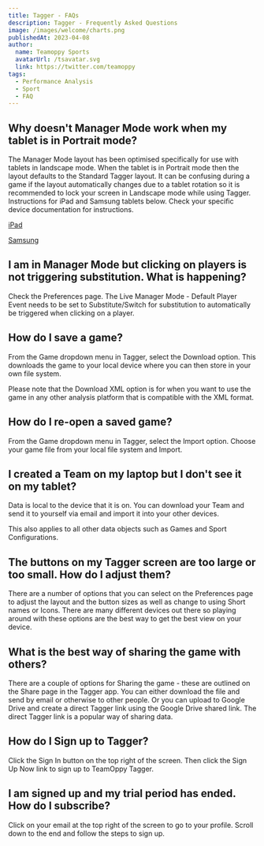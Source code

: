 ```yaml
---
title: Tagger - FAQs
description: Tagger - Frequently Asked Questions
image: /images/welcome/charts.png
publishedAt: 2023-04-08
author:
  name: Teamoppy Sports
  avatarUrl: /tsavatar.svg
  link: https://twitter.com/teamoppy
tags:
  - Performance Analysis
  - Sport
  - FAQ
---
```


## Why doesn't Manager Mode work when my tablet is in Portrait mode?

The Manager Mode layout has been optimised specifically for use with tablets in landscape mode. When the tablet is in Portrait mode then the layout defaults to the Standard Tagger layout. It can be confusing during a game if the layout automatically changes due to a tablet rotation so it is recommended to lock your screen in Landscape mode while using Tagger. Instructions for iPad and Samsung tablets below. Check your specific device documentation for instructions.

[iPad](https://support.apple.com/en-ie/guide/ipad/ipad997da805/ipados)

[Samsung](https://www.samsung.com/us/support/answer/ANS00088202/)

## I am in Manager Mode but clicking on players is not triggering substitution. What is happening?

Check the Preferences page. The Live Manager Mode - Default Player Event needs to be set to Substitute/Switch for substitution to automatically be triggered when clicking on a player.

<!-- ## In Manager Mode I see 2 times displayed in the Timer. What is the 2nd time?

The main larger timer pauses and plays when the pause/play button is pressed. The second smaller timer is a continuous time that only stops when you end a period or end the game. The continuous time is what is used when synching up video with your live game data post game. -->

## How do I save a game?

From the Game dropdown menu in Tagger, select the Download option. This downloads the game to your local device where you can then store in your own file system.

Please note that the Download XML option is for when you want to use the game in any other analysis platform that is compatible with the XML format.

## How do I re-open a saved game?

From the Game dropdown menu in Tagger, select the Import option. Choose your game file from your local file system and Import.

## I created a Team on my laptop but I don't see it on my tablet?

Data is local to the device that it is on. You can download your Team and send it to yourself via email and import it into your other devices.

This also applies to all other data objects such as Games and Sport Configurations.

## The buttons on my Tagger screen are too large or too small. How do I adjust them?

There are a number of options that you can select on the Preferences page to adjust the layout and the button sizes as well as change to using Short names or Icons. There are many different devices out there so playing around with these options are the best way to get the best view on your device.

## What is the best way of sharing the game with others?

There are a couple of options for Sharing the game - these are outlined on the Share page in the Tagger app. You can either download the file and send by email or otherwise to other people. Or you can upload to Google Drive and create a direct Tagger link using the Google Drive shared link. The direct Tagger link is a popular way of sharing data.

## How do I Sign up to Tagger?

Click the Sign In button on the top right of the screen. Then click the Sign Up Now link to sign up to TeamOppy Tagger.

## I am signed up and my trial period has ended. How do I subscribe?

Click on your email at the top right of the screen to go to your profile. Scroll down to the end and follow the steps to sign up.
